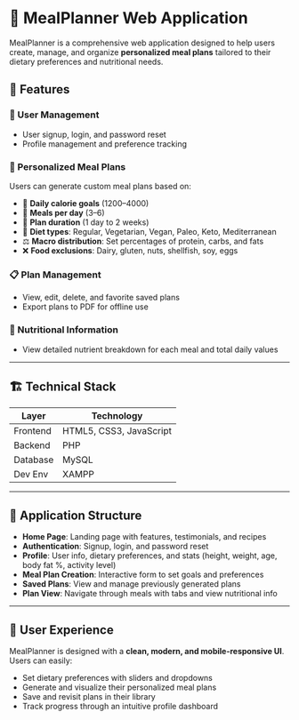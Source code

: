# 🥗 MealPlanner Web Application

MealPlanner is a comprehensive web application designed to help users create, manage, and organize **personalized meal plans** tailored to their dietary preferences and nutritional needs.

## 🚀 Features

### 🔐 User Management
- User signup, login, and password reset
- Profile management and preference tracking

### 🥘 Personalized Meal Plans
Users can generate custom meal plans based on:
- 🔢 **Daily calorie goals** (1200–4000)
- 🍱 **Meals per day** (3–6)
- 📅 **Plan duration** (1 day to 2 weeks)
- 🥦 **Diet types**: Regular, Vegetarian, Vegan, Paleo, Keto, Mediterranean
- ⚖️ **Macro distribution**: Set percentages of protein, carbs, and fats
- ❌ **Food exclusions**: Dairy, gluten, nuts, shellfish, soy, eggs

### 📋 Plan Management
- View, edit, delete, and favorite saved plans
- Export plans to PDF for offline use

### 🧪 Nutritional Information
- View detailed nutrient breakdown for each meal and total daily values

---

## 🏗️ Technical Stack

| Layer        | Technology       |
|--------------|------------------|
| Frontend     | HTML5, CSS3, JavaScript |
| Backend      | PHP              |
| Database     | MySQL            |
| Dev Env      | XAMPP            |

---

## 📁 Application Structure

- **Home Page**: Landing page with features, testimonials, and recipes
- **Authentication**: Signup, login, and password reset
- **Profile**: User info, dietary preferences, and stats (height, weight, age, body fat %, activity level)
- **Meal Plan Creation**: Interactive form to set goals and preferences
- **Saved Plans**: View and manage previously generated plans
- **Plan View**: Navigate through meals with tabs and view nutritional info

---

## 🎯 User Experience

MealPlanner is designed with a **clean, modern, and mobile-responsive UI**. Users can easily:
- Set dietary preferences with sliders and dropdowns
- Generate and visualize their personalized meal plans
- Save and revisit plans in their library
- Track progress through an intuitive profile dashboard

